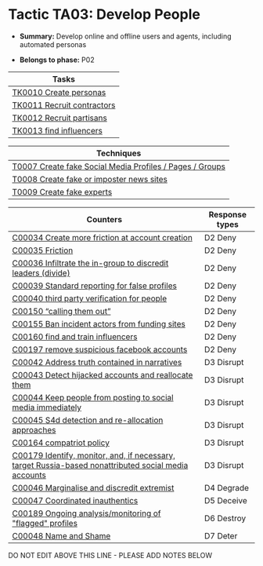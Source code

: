 # Tactic TA03: Develop People

* **Summary:** Develop online and offline users and agents, including automated personas

* **Belongs to phase:** P02



| Tasks |
| ----- |
| [TK0010 Create personas](../tasks/TK0010.md) |
| [TK0011 Recruit contractors](../tasks/TK0011.md) |
| [TK0012 Recruit partisans](../tasks/TK0012.md) |
| [TK0013 find influencers](../tasks/TK0013.md) |



| Techniques |
| ---------- |
| [T0007 Create fake Social Media Profiles / Pages / Groups](../techniques/T0007.md) |
| [T0008 Create fake or imposter news sites](../techniques/T0008.md) |
| [T0009 Create fake experts](../techniques/T0009.md) |



| Counters | Response types |
| -------- | -------------- |
| [C00034 Create more friction at account creation](../counters/C00034.md) | D2 Deny |
| [C00035 Friction](../counters/C00035.md) | D2 Deny |
| [C00036 Infiltrate the in-group to discredit leaders (divide)](../counters/C00036.md) | D2 Deny |
| [C00039 Standard reporting for false profiles](../counters/C00039.md) | D2 Deny |
| [C00040 third party verification for people](../counters/C00040.md) | D2 Deny |
| [C00150 “calling them out”](../counters/C00150.md) | D2 Deny |
| [C00155 Ban incident actors from funding sites](../counters/C00155.md) | D2 Deny |
| [C00160 find and train influencers](../counters/C00160.md) | D2 Deny |
| [C00197 remove suspicious facebook accounts](../counters/C00197.md) | D2 Deny |
| [C00042 Address truth contained in narratives](../counters/C00042.md) | D3 Disrupt |
| [C00043 Detect hijacked accounts and reallocate them ](../counters/C00043.md) | D3 Disrupt |
| [C00044 Keep people from posting to social media immediately](../counters/C00044.md) | D3 Disrupt |
| [C00045 S4d detection and re-allocation approaches](../counters/C00045.md) | D3 Disrupt |
| [C00164 compatriot policy](../counters/C00164.md) | D3 Disrupt |
| [C00179 Identify, monitor, and, if necessary, target Russia-based nonattributed social media accounts ](../counters/C00179.md) | D3 Disrupt |
| [C00046 Marginalise and discredit extremist](../counters/C00046.md) | D4 Degrade |
| [C00047 Coordinated inauthentics](../counters/C00047.md) | D5 Deceive |
| [C00189 Ongoing analysis/monitoring of "flagged" profiles](../counters/C00189.md) | D6 Destroy |
| [C00048 Name and Shame](../counters/C00048.md) | D7 Deter |


DO NOT EDIT ABOVE THIS LINE - PLEASE ADD NOTES BELOW